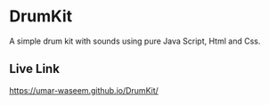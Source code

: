 # DrumKit

A simple drum kit with sounds using pure Java Script, Html and Css.

## Live Link
https://umar-waseem.github.io/DrumKit/
